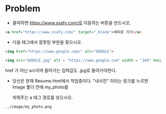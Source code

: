 # Problem

* 클릭하면 https://www.ssafy.com/로 이동하는 버튼을 만드시오.

```html
<a href="https://www.ssafy.com/" target="_blank">싸피로 가기</a>
```



* 다음 태그에서 잘못된 부분을 찾으시오.

```html
<img href="https://www.google.com/" alt="GOOGLE">
```

```html
<img src="GOOGLE.jpg" alt = "https://www.google.com" width = "104" height = "142">
```

href 가 아닌 src이며 들어가는 입력값도 .jpg로 들어가야한다.



* 당신은 현재 Resume.html에서 작업중이다. "내사진" 이라는 링크를 누르면 Image 폴더 안에 my_photo를 

  띄워주는 a 태그 경로를 넣으시오.

```html
../image/my_photo.png
```

